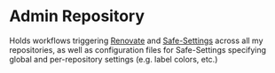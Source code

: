# Admin Repository

Holds workflows triggering [Renovate](https://github.com/renovatebot/renovate) and [Safe-Settings](https://github.com/github/safe-settings) across all my repositories, as well as configuration files for Safe-Settings specifying global and per-repository settings (e.g. label colors, etc.)
